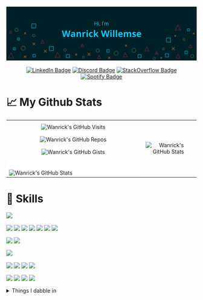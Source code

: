 [![Wanrick's Banner](./assets/banner.png)](https://github.com/Wanrick)

<span align="center">

[![LinkedIn Badge](https://img.shields.io/badge/LinkedIn-0a66c2?style=for-the-badge&logo=linkedin&logoColor=white)](https://www.linkedin.com/in/wanrick/)
[![Discord Badge](https://img.shields.io/badge/Discord-7289DA?style=for-the-badge&logo=discord&logoColor=white)](https://discordapp.com/users/294806302063067137)
[![StackOverflow Badge](https://img.shields.io/badge/StackOverflow-f48024?style=for-the-badge&logo=stackoverflow&logoColor=white)](https://stackoverflow.com/users/17748079/wanrick-willemse)
[![Spotify Badge](https://img.shields.io/badge/Spotify-1dcd5b?&style=for-the-badge&logo=spotify&logoColor=white)](https://open.spotify.com/user/31z62iqlnppd6dxjwl7cznjagj4y)

</span>

# :chart_with_upwards_trend: My Github Stats

<table align="center">
    <tbody>
        <tr align="center" style="border:none;">
            <td align="center" style="border:none;">
              <img style="margin:0.5rem;" src="https://badges.strrl.dev/visits/Wanrick/Wanrick?style=for-the-badge&color=00d3ff" alt="Wanrick's GitHub Visits" /> 
              <img style="margin:0.5rem;" src="https://badges.strrl.dev/repos/Wanrick?style=for-the-badge&color=00d3ff" alt="Wanrick's GitHub Repos" />
              <img style="margin:0.5rem;" src="https://badges.strrl.dev/gists/Wanrick?style=for-the-badge&color=00d3ff" alt="Wanrick's GitHub Gists" />
            </td>
            <td rowspan=2 style="border:none;">
              <img align="center" style="margin:0.5rem;" src="https://github-readme-stats.vercel.app/api/top-langs/?username=wanrick&hide=html,css&title_color=00d3ff&text_color=f3fbff&icon_color=00d3ff&bg_color=002028" alt="Wanrick's GitHub Stats" />
            </td>
        </tr>
        <tr style="border:none;">
            <td style="border:none;background-color:white;">
              <img align="center" style="margin-top:1.5rem;" src="https://github-readme-stats.vercel.app/api?username=wanrick&show_icons=true&count_private=true&title_color=00d3ff&text_color=f3fbff&icon_color=00d3ff&bg_color=002028" alt="Wanrick's GitHub Stats" />
            </td>
        </tr>
    </tbody>
</table>


# 💼 Skills
![](https://img.shields.io/badge/platform-Azure-0078D4?style=for-the-badge&logo=microsoftazure&logoColor=white)

![](https://img.shields.io/badge/Code-Angular-DD0031?style=for-the-badge&logo=angular&logoColor=white)
![](https://img.shields.io/badge/Code-Ionic-3880FF?style=for-the-badge&logo=ionic&logoColor=white)
![](https://img.shields.io/badge/Code-TypeScript-3178C6?style=for-the-badge&logo=TypeScript&logoColor=white)
![](https://img.shields.io/badge/Code-dotNet-512BD4?style=for-the-badge&logo=dotnet&logoColor=white)
![](https://img.shields.io/badge/Code-csharp-512BD4?style=for-the-badge&logo=csharp&logoColor=white)
![](https://img.shields.io/badge/Code-SQLServer-CC2927?style=for-the-badge&logo=MicrosoftSqlServer&logoColor=white)
![](https://img.shields.io/badge/Code-MongoDB-47A248?style=for-the-badge&logo=MongoDB&logoColor=white)


![](https://img.shields.io/badge/Style-Bootstrap-7952B3?style=for-the-badge&logo=Bootstrap&logoColor=white)
![](https://img.shields.io/badge/Style-Sass-CC6699?style=for-the-badge&logo=Sass&logoColor=white)

![](https://img.shields.io/badge/Tests-SonarQube-4E9BCD?style=for-the-badge&logo=SonarQube&logoColor=white)

![](https://img.shields.io/badge/IDE-Rider-000000?style=for-the-badge&logo=Rider&logoColor=white)
![](https://img.shields.io/badge/IDE-WebStorm-000000?style=for-the-badge&logo=WebStorm&logoColor=white)
![](https://img.shields.io/badge/IDE-DataGrip-000000?style=for-the-badge&logo=DataGrip&logoColor=white)
![](https://img.shields.io/badge/IDE-VSCode-007ACC?style=for-the-badge&logo=VisualStudioCode&logoColor=white)


![](https://img.shields.io/badge/Tool-AzureDevOps-0078D7?style=for-the-badge&logo=AzureDevOps&logoColor=white)
![](https://img.shields.io/badge/Tool-Git-F05032?style=for-the-badge&logo=Git&logoColor=white)
![](https://img.shields.io/badge/Tool-Postman-FF6C37?style=for-the-badge&logo=Postman&logoColor=white)
![](https://img.shields.io/badge/Tool-Confluence-172B4D?style=for-the-badge&logo=Confluence&logoColor=white)


<details>
  <summary>Things I dabble in</summary>

  ![](https://img.shields.io/badge/Code-Python-3776AB?style=for-the-badge&logo=Python&logoColor=white)
  ![](https://img.shields.io/badge/Code-Blazor-512BD4?style=for-the-badge&logo=blazor&logoColor=white)
  ![](https://img.shields.io/badge/Code-React-61DAFB?style=for-the-badge&logo=React&logoColor=white)

  ![](https://img.shields.io/badge/Style-Tailwind-06B6D4?style=for-the-badge&logo=TailwindCss&logoColor=white)

  ![](https://img.shields.io/badge/IDE-VisualStudio-5C2D91?style=for-the-badge&logo=VisualStudio&logoColor=white)
  ![](https://img.shields.io/badge/IDE-Unity-000000?style=for-the-badge&logo=Unity&logoColor=white)

  ![](https://img.shields.io/badge/Design-Affinity_Designer-000000?style=for-the-badge&logo=affinity-designer&logoColor=white)
  ![](https://img.shields.io/badge/Design-Affinity_Photo-000000?style=for-the-badge&logo=affinity-photo&logoColor=white)
</details>

<!-- 

# Projects
// Add things here
 -->